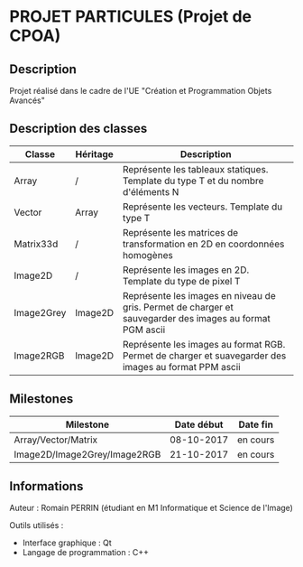 # PROJET PARTICULES (Projet de CPOA)

## Description

Projet réalisé dans le cadre de l'UE "Création et Programmation Objets Avancés"

## Description des classes

| Classe | Héritage | Description |
|--------|-------------|-------------|
| Array | / | Représente les tableaux statiques. Template du type T et du nombre d'éléments N |
| Vector | Array | Représente les vecteurs. Template du type T |
| Matrix33d | / | Représente les matrices de transformation en 2D en coordonnées homogènes |
| Image2D | / | Représente les images en 2D. Template du type de pixel T |
| Image2Grey | Image2D | Représente les images en niveau de gris. Permet de charger et sauvegarder des images au format PGM ascii |
| Image2RGB | Image2D | Représente les images au format RGB. Permet de charger et suavegarder des images au format PPM ascii |

## Milestones

| Milestone | Date début | Date fin |
|-----------|------------|----------|
| Array/Vector/Matrix | 08-10-2017 | en cours |
| Image2D/Image2Grey/Image2RGB | 21-10-2017 | en cours |

## Informations

Auteur : Romain PERRIN (étudiant en M1 Informatique et Science de l'Image)

Outils utilisés :
* Interface graphique : Qt
* Langage de programmation : C++


